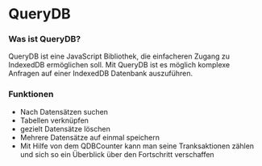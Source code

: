 # QueryDB

### Was ist QueryDB?
QueryDB ist eine JavaScript Bibliothek, die einfacheren Zugang zu IndexedDB ermöglichen soll.
Mit QueryDB ist es möglich komplexe Anfragen auf einer IndexedDB Datenbank auszuführen.

### Funktionen
 * Nach Datensätzen suchen
 * Tabellen verknüpfen
 * gezielt Datensätze löschen
 * Mehrere Datensätze auf einmal speichern
 * Mit Hilfe von dem QDBCounter kann man seine Tranksaktionen zählen und sich so ein Überblick über den Fortschritt verschaffen